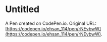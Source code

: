 # Untitled

A Pen created on CodePen.io. Original URL: [https://codepen.io/ehsan_114/pen/rNEvbwW](https://codepen.io/ehsan_114/pen/rNEvbwW).

